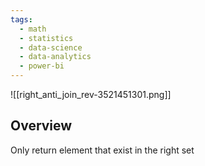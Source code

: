 ```yaml
---
tags:
  - math
  - statistics
  - data-science
  - data-analytics
  - power-bi
---
```

![[right_anti_join_rev-3521451301.png]]

## Overview
Only return element that exist in the right set